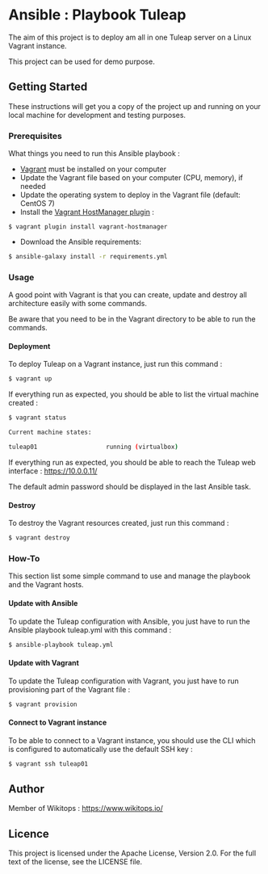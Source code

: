 # Ansible : Playbook Tuleap

The aim of this project is to deploy am all in one Tuleap server on a Linux Vagrant instance.

This project can be used for demo purpose.

## Getting Started

These instructions will get you a copy of the project up and running on your local machine for development and testing purposes.

### Prerequisites

What things you need to run this Ansible playbook :

*   [Vagrant](https://www.vagrantup.com/docs/installation/) must be installed on your computer
*   Update the Vagrant file based on your computer (CPU, memory), if needed
*   Update the operating system to deploy in the Vagrant file (default: CentOS 7)
*   Install the [Vagrant HostManager plugin](https://github.com/devopsgroup-io/vagrant-hostmanager) :

```
$ vagrant plugin install vagrant-hostmanager
```
*   Download the Ansible requirements:

```bash
$ ansible-galaxy install -r requirements.yml
```

### Usage

A good point with Vagrant is that you can create, update and destroy all architecture easily with some commands.

Be aware that you need to be in the Vagrant directory to be able to run the commands.

#### Deployment

To deploy Tuleap on a Vagrant instance, just run this command :

```bash
$ vagrant up
```

If everything run as expected, you should be able to list the virtual machine created :

```bash
$ vagrant status

Current machine states:

tuleap01                   running (virtualbox)
```

If everything run as expected, you should be able to reach the Tuleap web interface : https://10.0.0.11/

The default admin password should be displayed in the last Ansible task.

#### Destroy

To destroy the Vagrant resources created, just run this command :

```bash
$ vagrant destroy
```

### How-To

This section list some simple command to use and manage the playbook and the Vagrant hosts.

#### Update with Ansible

To update the Tuleap configuration with Ansible, you just have to run the Ansible playbook tuleap.yml with this command :

```bash
$ ansible-playbook tuleap.yml
```

#### Update with Vagrant

To update the Tuleap configuration with Vagrant, you just have to run provisioning part of the Vagrant file :

```bash
$ vagrant provision
```

#### Connect to Vagrant instance

To be able to connect to a Vagrant instance, you should use the CLI which is configured to automatically use the default SSH key :

```bash
$ vagrant ssh tuleap01
```

## Author

Member of Wikitops : https://www.wikitops.io/

## Licence

This project is licensed under the Apache License, Version 2.0. For the full text of the license, see the LICENSE file.
